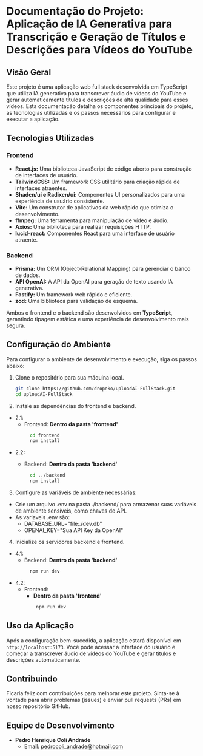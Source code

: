 # Documentação do Projeto: Aplicação de IA Generativa para Transcrição e Geração de Títulos e Descrições para Vídeos do YouTube

## Visão Geral

Este projeto é uma aplicação web full stack desenvolvida em TypeScript que utiliza IA generativa para transcrever áudio de vídeos do YouTube e gerar automaticamente títulos e descrições de alta qualidade para esses vídeos. Esta documentação detalha os componentes principais do projeto, as tecnologias utilizadas e os passos necessários para configurar e executar a aplicação.

## Tecnologias Utilizadas

### Frontend

- **React.js:** Uma biblioteca JavaScript de código aberto para construção de interfaces de usuário.
- **TailwindCSS:** Um framework CSS utilitário para criação rápida de interfaces atraentes.
- **Shadcn/ui e Radixcn/ui:** Componentes UI personalizados para uma experiência de usuário consistente.
- **Vite:** Um construtor de aplicativos da web rápido que otimiza o desenvolvimento.
- **ffmpeg:** Uma ferramenta para manipulação de vídeo e áudio.
- **Axios:** Uma biblioteca para realizar requisições HTTP.
- **lucid-react:** Componentes React para uma interface de usuário atraente.

### Backend

- **Prisma:** Um ORM (Object-Relational Mapping) para gerenciar o banco de dados.
- **API OpenAI:** A API da OpenAI para geração de texto usando IA generativa.
- **Fastify:** Um framework web rápido e eficiente.
- **zod:** Uma biblioteca para validação de esquema.

Ambos o frontend e o backend são desenvolvidos em **TypeScript**, garantindo tipagem estática e uma experiência de desenvolvimento mais segura.

## Configuração do Ambiente

Para configurar o ambiente de desenvolvimento e execução, siga os passos abaixo:

1. Clone o repositório para sua máquina local.

   ```bash
   git clone https://github.com/dropeko/uploadAI-FullStack.git
   cd uploadAI-FullStack

2. Instale as dependências do frontend e backend.
  - 2.1:
    - Frontend:
      **Dentro da pasta 'frontend'**
      ```bash
        cd frontend
        npm install

 - 2.2:
    - Backend:
      **Dentro da pasta 'backend'**
      
      ```bash
        cd ../backend
        npm install

3. Configure as variáveis de ambiente necessárias:
  - Crie um arquivo .env na pasta ./backend/ para armazenar suas variáveis de ambiente sensíveis, como chaves de API.
  - As variaveis .env são:
    - DATABASE_URL="file:./dev.db"
    - OPENAI_KEY="Sua API Key da OpenAI"

4. Inicialize os servidores backend e frontend.
  - 4.1:
    - Backend:
      **Dentro da pasta 'backend'**
      ```bash
        npm run dev

  - 4.2:
    - Frontend:
      - **Dentro da pasta 'frontend'**
        ```bash
         npm run dev


## Uso da Aplicação

Após a configuração bem-sucedida, a aplicação estará disponível em `http://localhost:5173`. Você pode acessar a interface do usuário e começar a transcrever áudio de vídeos do YouTube e gerar títulos e descrições automaticamente.

## Contribuindo

Ficaria feliz com contribuições para melhorar este projeto. Sinta-se à vontade para abrir problemas (issues) e enviar pull requests (PRs) em nosso repositório GitHub.

## Equipe de Desenvolvimento

- **Pedro Henrique Coli Andrade**
  - Email: pedrocoli_andrade@hotmail.com
